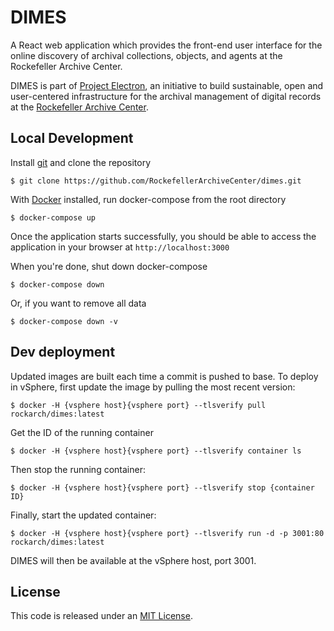 # DIMES

A React web application which provides the front-end user interface for the online discovery of archival collections, objects, and agents at the Rockefeller Archive Center.

DIMES is part of [Project Electron](https://github.com/RockefellerArchiveCenter/project_electron), an initiative to build sustainable, open and user-centered infrastructure for the archival management of digital records at the [Rockefeller Archive Center](http://rockarch.org/).

## Local Development

Install [git](https://git-scm.com/) and clone the repository

    $ git clone https://github.com/RockefellerArchiveCenter/dimes.git

With [Docker](https://store.docker.com/search?type=edition&offering=community) installed, run docker-compose from the root directory

    $ docker-compose up

Once the application starts successfully, you should be able to access the application in your browser at `http://localhost:3000`

When you're done, shut down docker-compose

    $ docker-compose down

Or, if you want to remove all data

    $ docker-compose down -v


## Dev deployment

Updated images are built each time a commit is pushed to base. To deploy in vSphere, first update the image by pulling the most recent version:

    $ docker -H {vsphere host}{vsphere port} --tlsverify pull rockarch/dimes:latest

Get the ID of the running container

    $ docker -H {vsphere host}{vsphere port} --tlsverify container ls

Then stop the running container:

    $ docker -H {vsphere host}{vsphere port} --tlsverify stop {container ID}

Finally, start the updated container:

    $ docker -H {vsphere host}{vsphere port} --tlsverify run -d -p 3001:80 rockarch/dimes:latest

DIMES will then be available at the vSphere host, port 3001.


## License

This code is released under an [MIT License](LICENSE).
